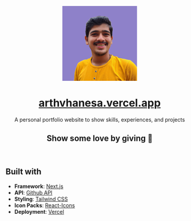 <p align="center">
    <img src="public/assets/images/icons/icon-384x384.png" alt="Logo" width="200">
</p>

<div align="center">
<h1>
<a href="https://arthvhanesa.vercel.app/" target="_blank">arthvhanesa.vercel.app</a>
</h1>
A personal portfolio website to show skills, experiences, and projects
    <br/>
   <h2> Show some love by giving 🌟</h1>
</div>

<br/>

## Built with

- **Framework**: [Next.js](https://nextjs.org/)
- **API**: [Github API](https://api.github.com)
- **Styling**: [Tailwind CSS](https://tailwindcss.com/)
- **Icon Packs**: [React-Icons](https://react-icons.github.io/react-icons/)
- **Deployment**: [Vercel](https://vercel.com)


